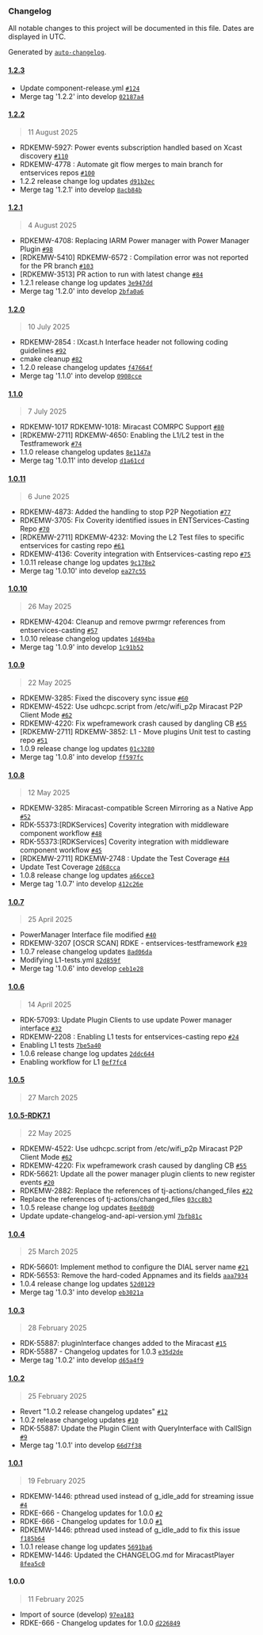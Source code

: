 ### Changelog

All notable changes to this project will be documented in this file. Dates are displayed in UTC.

Generated by [`auto-changelog`](https://github.com/CookPete/auto-changelog).

#### [1.2.3](https://github.com/rdkcentral/entservices-casting/compare/1.2.2...1.2.3)

- Update component-release.yml [`#124`](https://github.com/rdkcentral/entservices-casting/pull/124)
- Merge tag '1.2.2' into develop [`02187a4`](https://github.com/rdkcentral/entservices-casting/commit/02187a4ec7ffffee49bdefca47e50fa254f39e75)

#### [1.2.2](https://github.com/rdkcentral/entservices-casting/compare/1.2.1...1.2.2)

> 11 August 2025

- RDKEMW-5927: Power events subscription handled based on Xcast discovery [`#110`](https://github.com/rdkcentral/entservices-casting/pull/110)
- RDKEMW-4778 : Automate git flow merges to main branch for entservices repos [`#100`](https://github.com/rdkcentral/entservices-casting/pull/100)
- 1.2.2 release change log updates [`d91b2ec`](https://github.com/rdkcentral/entservices-casting/commit/d91b2ecd092e46054baee31d8d680f75a495f43e)
- Merge tag '1.2.1' into develop [`8acb84b`](https://github.com/rdkcentral/entservices-casting/commit/8acb84b20f4edfa2e0997f2840e72fe2901be926)

#### [1.2.1](https://github.com/rdkcentral/entservices-casting/compare/1.2.0...1.2.1)

> 4 August 2025

- RDKEMW-4708: Replacing IARM Power manager with Power Manager Plugin [`#98`](https://github.com/rdkcentral/entservices-casting/pull/98)
- [RDKEMW-5410] RDKEMW-6572 : Compilation error was not reported for the PR branch [`#103`](https://github.com/rdkcentral/entservices-casting/pull/103)
- [RDKEMW-3513] PR action to run with latest change [`#84`](https://github.com/rdkcentral/entservices-casting/pull/84)
- 1.2.1 release change log updates [`3e947dd`](https://github.com/rdkcentral/entservices-casting/commit/3e947dd33f1d106425e29618cb2f89cc8ad16da5)
- Merge tag '1.2.0' into develop [`2bfa0a6`](https://github.com/rdkcentral/entservices-casting/commit/2bfa0a6a84001311743dae3af641663dccb65e5d)

#### [1.2.0](https://github.com/rdkcentral/entservices-casting/compare/1.1.0...1.2.0)

> 10 July 2025

- RDKEMW-2854 : IXcast.h Interface header not following coding guidelines [`#92`](https://github.com/rdkcentral/entservices-casting/pull/92)
- cmake cleanup [`#82`](https://github.com/rdkcentral/entservices-casting/pull/82)
- 1.2.0 release changelog updates [`f47664f`](https://github.com/rdkcentral/entservices-casting/commit/f47664f65773f5aaa1504d46a91451f77e3b6098)
- Merge tag '1.1.0' into develop [`0908cce`](https://github.com/rdkcentral/entservices-casting/commit/0908cceb02b714839009ce458322793d5cb92c8f)

#### [1.1.0](https://github.com/rdkcentral/entservices-casting/compare/1.0.11...1.1.0)

> 7 July 2025

- RDKEMW-1017 RDKEMW-1018: Miracast COMRPC Support [`#80`](https://github.com/rdkcentral/entservices-casting/pull/80)
- [RDKEMW-2711] RDKEMW-4650: Enabling the L1/L2 test in the Testframework [`#74`](https://github.com/rdkcentral/entservices-casting/pull/74)
- 1.1.0 release changelog updates [`8e1147a`](https://github.com/rdkcentral/entservices-casting/commit/8e1147a640d6870f6f8278364fcbcff3c9dc0071)
- Merge tag '1.0.11' into develop [`d1a61cd`](https://github.com/rdkcentral/entservices-casting/commit/d1a61cdf0d9c384236d115b960c9a685ca3f33c9)

#### [1.0.11](https://github.com/rdkcentral/entservices-casting/compare/1.0.10...1.0.11)

> 6 June 2025

- RDKEMW-4873: Added the handling to stop P2P Negotiation [`#77`](https://github.com/rdkcentral/entservices-casting/pull/77)
- RDKEMW-3705: Fix Coverity identified issues in ENTServices-Casting Repo [`#70`](https://github.com/rdkcentral/entservices-casting/pull/70)
- [RDKEMW-2711] RDKEMW-4232: Moving the L2 Test files to specific entservices for casting repo [`#61`](https://github.com/rdkcentral/entservices-casting/pull/61)
- RDKEMW-4136: Coverity integration with Entservices-casting repo [`#75`](https://github.com/rdkcentral/entservices-casting/pull/75)
- 1.0.11 release change log updates [`9c178e2`](https://github.com/rdkcentral/entservices-casting/commit/9c178e23d5ebab33ac964322f3d0dd59716996d2)
- Merge tag '1.0.10' into develop [`ea27c55`](https://github.com/rdkcentral/entservices-casting/commit/ea27c558f9fa266e53fad14748b1a15fdf207b90)

#### [1.0.10](https://github.com/rdkcentral/entservices-casting/compare/1.0.9...1.0.10)

> 26 May 2025

- RDKEMW-4204: Cleanup and remove pwrmgr references from entservices-casting [`#57`](https://github.com/rdkcentral/entservices-casting/pull/57)
- 1.0.10 release changelog updates [`1d494ba`](https://github.com/rdkcentral/entservices-casting/commit/1d494badd97524bb13684d42b09f0f7a46275f43)
- Merge tag '1.0.9' into develop [`1c91b52`](https://github.com/rdkcentral/entservices-casting/commit/1c91b52787906e65890d27ea644a7f2a55149f7b)

#### [1.0.9](https://github.com/rdkcentral/entservices-casting/compare/1.0.8...1.0.9)

> 22 May 2025

- RDKEMW-3285: Fixed the discovery sync issue [`#60`](https://github.com/rdkcentral/entservices-casting/pull/60)
- RDKEMW-4522: Use udhcpc.script from /etc/wifi_p2p Miracast P2P Client Mode [`#62`](https://github.com/rdkcentral/entservices-casting/pull/62)
- RDKEMW-4220: Fix wpeframework crash caused by dangling CB [`#55`](https://github.com/rdkcentral/entservices-casting/pull/55)
- [RDKEMW-2711] RDKEMW-3852: L1 - Move plugins Unit test to casting repo [`#51`](https://github.com/rdkcentral/entservices-casting/pull/51)
- 1.0.9 release change log updates [`01c3280`](https://github.com/rdkcentral/entservices-casting/commit/01c3280af457cf11190762d896154c3f86be4c21)
- Merge tag '1.0.8' into develop [`ff597fc`](https://github.com/rdkcentral/entservices-casting/commit/ff597fcd25f935c191f772216a10642abbaf6495)

#### [1.0.8](https://github.com/rdkcentral/entservices-casting/compare/1.0.7...1.0.8)

> 12 May 2025

- RDKEMW-3285: Miracast-compatible Screen Mirroring as a Native App [`#52`](https://github.com/rdkcentral/entservices-casting/pull/52)
- RDK-55373:[RDKServices] Coverity integration with middleware component workflow [`#48`](https://github.com/rdkcentral/entservices-casting/pull/48)
- RDK-55373:[RDKServices] Coverity integration with middleware component workflow [`#45`](https://github.com/rdkcentral/entservices-casting/pull/45)
- [RDKEMW-2711] RDKEMW-2748 : Update the Test Coverage [`#44`](https://github.com/rdkcentral/entservices-casting/pull/44)
- Update Test Coverage [`2d68cca`](https://github.com/rdkcentral/entservices-casting/commit/2d68cca49326a65a20345a92de21138c9181a78e)
- 1.0.8 release change log updates [`a66cce3`](https://github.com/rdkcentral/entservices-casting/commit/a66cce3dbd137c29bfbd2e326fdd16023d4ad12e)
- Merge tag '1.0.7' into develop [`412c26e`](https://github.com/rdkcentral/entservices-casting/commit/412c26e757877f61a55c3191b7bb21c776db0d10)

#### [1.0.7](https://github.com/rdkcentral/entservices-casting/compare/1.0.6...1.0.7)

> 25 April 2025

- PowerManager Interface file modified [`#40`](https://github.com/rdkcentral/entservices-casting/pull/40)
- RDKEMW-3207 [OSCR SCAN] RDKE - entservices-testframework [`#39`](https://github.com/rdkcentral/entservices-casting/pull/39)
- 1.0.7 release changelog updates [`8ad06da`](https://github.com/rdkcentral/entservices-casting/commit/8ad06da8637139dbab69656ee1b834d00d9fd5cd)
- Modifying L1-tests.yml [`82d859f`](https://github.com/rdkcentral/entservices-casting/commit/82d859fd98909611f94c5d41fb25bf10ee46deda)
- Merge tag '1.0.6' into develop [`ceb1e28`](https://github.com/rdkcentral/entservices-casting/commit/ceb1e28b7d0b67e67c94e19f137df77766acb581)

#### [1.0.6](https://github.com/rdkcentral/entservices-casting/compare/1.0.5...1.0.6)

> 14 April 2025

- RDK-57093: Update Plugin Clients to use update Power manager interface [`#32`](https://github.com/rdkcentral/entservices-casting/pull/32)
- RDKEMW-2208 : Enabling L1 tests for entservices-casting repo [`#24`](https://github.com/rdkcentral/entservices-casting/pull/24)
- Enabling L1 tests [`7be5a40`](https://github.com/rdkcentral/entservices-casting/commit/7be5a40f9e3dadc5a60c1e8503b3d94a0b1e9a6d)
- 1.0.6 release change log updates [`2ddc644`](https://github.com/rdkcentral/entservices-casting/commit/2ddc64451b0b4c8c523e0962dac4a71ad1df2c12)
- Enabling workflow for L1 [`0ef7fc4`](https://github.com/rdkcentral/entservices-casting/commit/0ef7fc4759739700143ddcde8fd24e9d1245c734)

#### [1.0.5](https://github.com/rdkcentral/entservices-casting/compare/1.0.5-RDK7.1...1.0.5)

> 27 March 2025

#### [1.0.5-RDK7.1](https://github.com/rdkcentral/entservices-casting/compare/1.0.4...1.0.5-RDK7.1)

> 22 May 2025

- RDKEMW-4522: Use udhcpc.script from /etc/wifi_p2p Miracast P2P Client Mode [`#62`](https://github.com/rdkcentral/entservices-casting/pull/62)
- RDKEMW-4220: Fix wpeframework crash caused by dangling CB [`#55`](https://github.com/rdkcentral/entservices-casting/pull/55)
- RDK-56621: Update all the power manager plugin clients to new register events [`#20`](https://github.com/rdkcentral/entservices-casting/pull/20)
- RDKEMW-2882: Replace the references of tj-actions/changed_files  [`#22`](https://github.com/rdkcentral/entservices-casting/pull/22)
- Replace the references of tj-actions/changed_files [`03cc8b3`](https://github.com/rdkcentral/entservices-casting/commit/03cc8b344bd640f4a4c2ec020955a7523ba9fafc)
- 1.0.5 release change log updates [`8ee80d0`](https://github.com/rdkcentral/entservices-casting/commit/8ee80d0e87619ef28fb34683cdabbe37df6809cb)
- Update update-changelog-and-api-version.yml [`7bfb81c`](https://github.com/rdkcentral/entservices-casting/commit/7bfb81c831644b356c5fdb1e6d64fcdb0ebf89b5)

#### [1.0.4](https://github.com/rdkcentral/entservices-casting/compare/1.0.3...1.0.4)

> 25 March 2025

- RDK-56601: Implement method to configure the DIAL server name [`#21`](https://github.com/rdkcentral/entservices-casting/pull/21)
- RDK-56553: Remove the hard-coded Appnames and its fields [`aaa7934`](https://github.com/rdkcentral/entservices-casting/commit/aaa793437de38da12b0b654d6d087e655f8e3fff)
- 1.0.4 release change log updates [`52d0129`](https://github.com/rdkcentral/entservices-casting/commit/52d01292f55c7d9044ccc922c82d94e1f8d813f5)
- Merge tag '1.0.3' into develop [`eb3021a`](https://github.com/rdkcentral/entservices-casting/commit/eb3021ab88f83d67cd2c8a6d6d98ff8bb2b77a97)

#### [1.0.3](https://github.com/rdkcentral/entservices-casting/compare/1.0.2...1.0.3)

> 28 February 2025

- RDK-55887: pluginInterface changes added to the Miracast [`#15`](https://github.com/rdkcentral/entservices-casting/pull/15)
- RDK-55887 - Changelog updates for 1.0.3 [`e35d2de`](https://github.com/rdkcentral/entservices-casting/commit/e35d2defc244a03ab1eb0ad7654e19109467513c)
- Merge tag '1.0.2' into develop [`d65a4f9`](https://github.com/rdkcentral/entservices-casting/commit/d65a4f941c0561566e7bb40153f3da85add896bb)

#### [1.0.2](https://github.com/rdkcentral/entservices-casting/compare/1.0.1...1.0.2)

> 25 February 2025

- Revert "1.0.2 release changelog updates" [`#12`](https://github.com/rdkcentral/entservices-casting/pull/12)
- 1.0.2 release changelog updates [`#10`](https://github.com/rdkcentral/entservices-casting/pull/10)
- RDK-55887: Update the Plugin Client with QueryInterface with CallSign [`#9`](https://github.com/rdkcentral/entservices-casting/pull/9)
- Merge tag '1.0.1' into develop [`66d7f38`](https://github.com/rdkcentral/entservices-casting/commit/66d7f3823f76a15c8dd3117ba6e86319c8329ed3)

#### [1.0.1](https://github.com/rdkcentral/entservices-casting/compare/1.0.0...1.0.1)

> 19 February 2025

- RDKEMW-1446: pthread used instead of g_idle_add for streaming issue [`#4`](https://github.com/rdkcentral/entservices-casting/pull/4)
- RDKE-666 - Changelog updates for 1.0.0 [`#2`](https://github.com/rdkcentral/entservices-casting/pull/2)
- RDKE-666 - Changelog updates for 1.0.0 [`#1`](https://github.com/rdkcentral/entservices-casting/pull/1)
- RDKEMW-1446: pthread used instead of g_idle_add to fix this issue [`f185b64`](https://github.com/rdkcentral/entservices-casting/commit/f185b6472c3903615d2b71b24a1643c19a840297)
- 1.0.1 release change log updates [`5691ba6`](https://github.com/rdkcentral/entservices-casting/commit/5691ba6e79aedae077fac1488e8c57c6909ea268)
- RDKEMW-1446: Updated the CHANGELOG.md for MiracastPlayer [`8fea5c0`](https://github.com/rdkcentral/entservices-casting/commit/8fea5c009bca1456b6bbc27ad8590f553567707c)

#### 1.0.0

> 11 February 2025

- Import of source (develop) [`97ea183`](https://github.com/rdkcentral/entservices-casting/commit/97ea183b3eadb557a2dc4c49d222f74928feccfd)
- RDKE-666 - Changelog updates for 1.0.0 [`d226849`](https://github.com/rdkcentral/entservices-casting/commit/d22684947529b9999c4dc563baab66b03c3d86f3)
